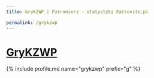 ```yaml
---
title: GryKZWP | Patromierz - statystyki Patronite.pl

permalink: /grykzwp
---
```


# [GryKZWP](https://patronite.pl/grykzwp)

{% include profile.md name="grykzwp" prefix="g" %}
